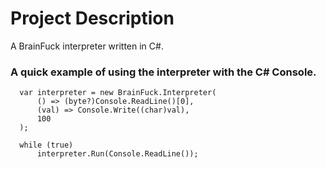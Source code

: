 # Project Description
A BrainFuck interpreter written in C#.

### A quick example of using the interpreter with the C# Console.
```
  var interpreter = new BrainFuck.Interpreter(
      () => (byte?)Console.ReadLine()[0], 
      (val) => Console.Write((char)val), 
      100
  );

  while (true)
      interpreter.Run(Console.ReadLine());
```
